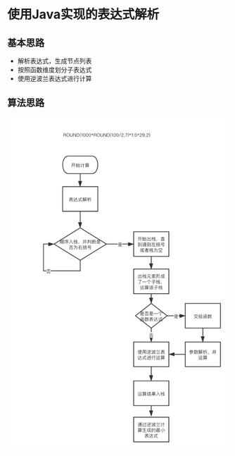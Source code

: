 # 使用Java实现的表达式解析

## 基本思路

- 解析表达式，生成节点列表 
- 按照函数维度划分子表达式
- 使用逆波兰表达式进行计算

## 算法思路

![算法思路图片](/src/main/resources/img/算法思路.png)